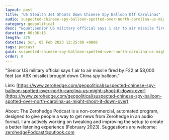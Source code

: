 ```yaml
---
layout: post
title: "US Stealth Jet Shoots Down Chinese Spy Balloon Off Carolinas"
audio: suspected-chinese-spy-balloon-spotted-over-north-carolina-us-might-shoot-it-down-over-9
category: geopolitical
desc: "&quot;Senior US military official says 1 air to air missile fired by F22 at 58,000 feet (an A9X missile) brought down China spy balloon.&quot; "
duration: 00:06:15
length: 375
datetime: Sun, 05 Feb 2023 12:25:00 +0000
tags: podcast
guid: suspected-chinese-spy-balloon-spotted-over-north-carolina-us-might-shoot-it-down-over-0
order: 0
---
```

&quot;Senior US military official says 1 air to air missile fired by F22 at 58,000 feet (an A9X missile) brought down China spy balloon.&quot; 

Link: [https://www.zerohedge.com/geopolitical/suspected-chinese-spy-balloon-spotted-over-north-carolina-us-might-shoot-it-down-over](https://www.zerohedge.com/geopolitical/suspected-chinese-spy-balloon-spotted-over-north-carolina-us-might-shoot-it-down-over)

About: The Zerohedge Podcast is a non-commercial, automated program, designed to give people a way to get news from Zerohedge in an audio format.  I am actively working on tweaking and improving the setup to create a better listening experience (February 2023).  Suggestions are welcome: [zerohedgePodcast@outlook.com](mailto:zerohedgePodcast@outlook.com)